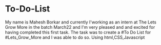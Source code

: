 # To-Do-List
My name is Mahesh Borkar and currently I'working as an intern at The Lets Grow More in the batch March22 and I'm very pleased and and excited for having completed this first task. The task was to create a #To Do List for #Lets_Grow_More and I was able to do so. Using html,CSS,Javascript
